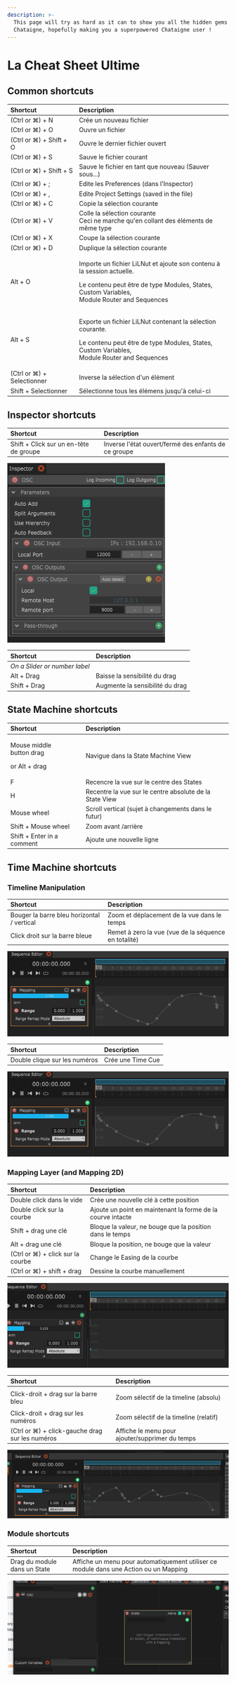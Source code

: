 ```yaml
---
description: >-
  This page will try as hard as it can to show you all the hidden gems of
  Chataigne, hopefully making you a superpowered Chataigne user !
---
```


# La Cheat Sheet Ultime

## Common shortcuts

<table>
  <thead>
    <tr>
      <th style="text-align:left">Shortcut</th>
      <th style="text-align:left">Description</th>
    </tr>
  </thead>
  <tbody>
    <tr>
      <td style="text-align:left">(Ctrl or &#x2318;) + N</td>
      <td style="text-align:left">Cr&#xE9;e un nouveau fichier</td>
    </tr>
    <tr>
      <td style="text-align:left">(Ctrl or &#x2318;) + O</td>
      <td style="text-align:left">Ouvre un fichier</td>
    </tr>
    <tr>
      <td style="text-align:left">(Ctrl or &#x2318;) + Shift + O</td>
      <td style="text-align:left">Ouvre le dernier fichier ouvert</td>
    </tr>
    <tr>
      <td style="text-align:left">(Ctrl or &#x2318;) + S</td>
      <td style="text-align:left">Sauve le fichier courant</td>
    </tr>
    <tr>
      <td style="text-align:left">(Ctrl or &#x2318;) + Shift + S</td>
      <td style="text-align:left">Sauve le fichier en tant que nouveau (Sauver sous...)</td>
    </tr>
    <tr>
      <td style="text-align:left">(Ctrl or &#x2318;) + ;</td>
      <td style="text-align:left">Edite les Preferences (dans l&apos;Inspector)</td>
    </tr>
    <tr>
      <td style="text-align:left">(Ctrl or &#x2318;) + ,</td>
      <td style="text-align:left">Edite Project Settings (saved in the file)</td>
    </tr>
    <tr>
      <td style="text-align:left">(Ctrl or &#x2318;) + C</td>
      <td style="text-align:left">Copie la s&#xE9;lection courante</td>
    </tr>
    <tr>
      <td style="text-align:left">(Ctrl or &#x2318;) + V</td>
      <td style="text-align:left">Colle la s&#xE9;lection courante
        <br />Ceci ne marche qu&apos;en collant des &#xE9;l&#xE9;ments de m&#xEA;me
        type</td>
    </tr>
    <tr>
      <td style="text-align:left">(Ctrl or &#x2318;) + X</td>
      <td style="text-align:left">Coupe la s&#xE9;lection courante</td>
    </tr>
    <tr>
      <td style="text-align:left">(Ctrl or &#x2318;) + D</td>
      <td style="text-align:left">Duplique la s&#xE9;lection courante</td>
    </tr>
    <tr>
      <td style="text-align:left">Alt + O</td>
      <td style="text-align:left">
        <p>Importe un fichier LiLNut et ajoute son contenu &#xE0; la session actuelle.</p>
        <p>Le contenu peut &#xEA;tre de type Modules, States, Custom Variables,
          <br
          />Module Router and Sequences</p>
      </td>
    </tr>
    <tr>
      <td style="text-align:left">Alt + S</td>
      <td style="text-align:left">
        <p>Exporte un fichier LiLNut contenant la s&#xE9;lection courante.</p>
        <p>Le contenu peut &#xEA;tre de type Modules, States, Custom Variables,
          <br
          />Module Router and Sequences</p>
      </td>
    </tr>
    <tr>
      <td style="text-align:left">(Ctrl or &#x2318;) + Selectionner</td>
      <td style="text-align:left">Inverse la s&#xE9;lection d&apos;un &#xE9;l&#xE9;ment</td>
    </tr>
    <tr>
      <td style="text-align:left">Shift + Selectionner</td>
      <td style="text-align:left">S&#xE9;lectionne tous les &#xE9;l&#xE9;mens jusqu&apos;&#xE0; celui-ci</td>
    </tr>
  </tbody>
</table>

## Inspector shortcuts

| Shortcut | Description |
| :--- | :--- |
| Shift + Click sur un en-tête de groupe | Inverse l'état ouvert/fermé des enfants de ce groupe |

![](.gitbook/assets/toggle.gif)

| Shortcut | Description |
| :--- | :--- |
| _On a Slider or number label_ |  |
| Alt + Drag | Baisse la sensibilité du drag |
| Shift + Drag | Augmente la sensibilité du drag |

## State Machine shortcuts

<table>
  <thead>
    <tr>
      <th style="text-align:left">Shortcut</th>
      <th style="text-align:left">Description</th>
    </tr>
  </thead>
  <tbody>
    <tr>
      <td style="text-align:left">
        <p>Mouse middle
          <br />button drag</p>
        <p>or Alt + drag</p>
      </td>
      <td style="text-align:left">Navigue dans la State Machine View</td>
    </tr>
    <tr>
      <td style="text-align:left">F</td>
      <td style="text-align:left">Recencre la vue sur le centre des States</td>
    </tr>
    <tr>
      <td style="text-align:left">H</td>
      <td style="text-align:left">Recentre la vue sur le centre absolute de la State View</td>
    </tr>
    <tr>
      <td style="text-align:left">Mouse wheel</td>
      <td style="text-align:left">Scroll vertical (sujet &#xE0; changements dans le futur)</td>
    </tr>
    <tr>
      <td style="text-align:left">Shift + Mouse wheel</td>
      <td style="text-align:left">Zoom avant /arri&#xE8;re</td>
    </tr>
    <tr>
      <td style="text-align:left">Shift + Enter in a comment</td>
      <td style="text-align:left">Ajoute une nouvelle ligne</td>
    </tr>
  </tbody>
</table>

## Time Machine shortcuts

### Timeline Manipulation

| Shortcut | Description |
| :--- | :--- |
| Bouger la barre bleu horizontal / vertical | Zoom et déplacement de la vue dans le temps |
| Click droit sur la barre bleue | Remet à zero la vue \(vue de la séquence en totalité\) |

![](.gitbook/assets/timemachine.gif)

| Shortcut | Description |
| :--- | :--- |
| Double clique sur les numéros | Crée une Time Cue |

![](.gitbook/assets/cues.gif)

### Mapping Layer \(and Mapping 2D\)

| Shortcut | Description |
| :--- | :--- |
| Double click dans le vide | Crée une nouvelle clé à cette position |
| Double click sur la courbe | Ajoute un point en maintenant la forme de la courve intacte |
| Shift + drag une clé | Bloque la valeur, ne bouge que la position dans le temps |
| Alt + drag une clé | Bloque la position, ne bouge que la valeur |
| \(Ctrl or ⌘\) + click sur la courbe | Change le Easing de la courbe |
| \(Ctrl or ⌘\) + shift + drag | Dessine la courbe manuellement  |

![](.gitbook/assets/draw-.gif)

<table>
  <thead>
    <tr>
      <th style="text-align:left">Shortcut</th>
      <th style="text-align:left">Description</th>
    </tr>
  </thead>
  <tbody>
    <tr>
      <td style="text-align:left">Click-droit + drag sur la barre bleu</td>
      <td style="text-align:left">
        <p></p>
        <p>Zoom s&#xE9;lectif de la timeline (absolu)</p>
      </td>
    </tr>
    <tr>
      <td style="text-align:left">Click-droit + drag sur les num&#xE9;ros</td>
      <td style="text-align:left">Zoom s&#xE9;lectif de la timeline (relatif)</td>
    </tr>
    <tr>
      <td style="text-align:left">(Ctrl or &#x2318;) + click-gauche drag sur les num&#xE9;ros</td>
      <td style="text-align:left">Affiche le menu pour ajouter/supprimer du temps</td>
    </tr>
  </tbody>
</table>

![](.gitbook/assets/timespan.gif)

### Module shortcuts

| Shortcut | Description |
| :--- | :--- |
| Drag du module dans un State | Affiche un menu pour automatiquement utiliser ce module dans une Action ou un Mapping |

![](.gitbook/assets/module.gif)

